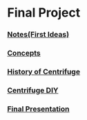 # Final Project

### [Notes(First Ideas)](Notes/Notes.md)
### [Concepts](concepts.md)
### [History of Centrifuge](History_of_Centrifuge/History_of_Centrifuge.md)
### [Centrifuge DIY](CentrifugeDIY/CentrifugeDIY_index.md/)
### [Final Presentation](/finalpresentation/finalpresentation.md)<br/>
